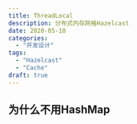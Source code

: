 ```yaml
---
title: ThreadLocal
description: 分布式内存网格Hazelcast
date: 2020-05-18
categories:
  - "开发设计"
tags:
  - "Hazelcast"
  - "Cache"
draft: true
---
```


## 为什么不用HashMap